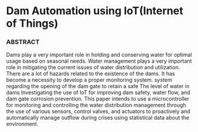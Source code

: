 # Dam Automation using IoT(Internet of Things)

### ABSTRACT

Dams play a very important role in holding and conserving water for optimal usage based on seasonal needs. Water management plays a very important role in mitigating the current issues of water distribution and utilization. There are a lot of hazards related to the existence of the dams. It has become a necessity to develop a proper monitoring system. system regarding the opening of the dam gate to retain a safe The level of water in dams Investigating the use of IoT for improving dam safety, water flow, and dam gate corrosion prevention. This paper intends to use a microcontroller for monitoring and controlling the water distribution management through the use of various sensors, control valves, and actuators to proactively and automatically manage outflow during crises using statistical data about the environment.
